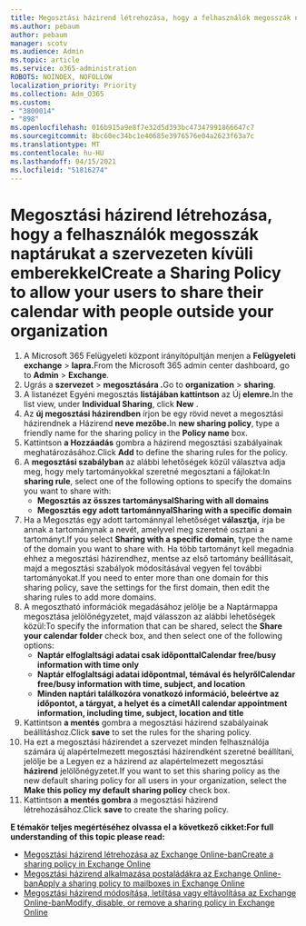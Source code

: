 ```yaml
---
title: Megosztási házirend létrehozása, hogy a felhasználók megosszák naptárukat a szervezeten kívüli emberekkel
ms.author: pebaum
author: pebaum
manager: scotv
ms.audience: Admin
ms.topic: article
ms.service: o365-administration
ROBOTS: NOINDEX, NOFOLLOW
localization_priority: Priority
ms.collection: Adm_O365
ms.custom:
- "3800014"
- "898"
ms.openlocfilehash: 016b915a9e8f7e32d5d393bc47347991866647c7
ms.sourcegitcommit: 8bc60ec34bc1e40685e3976576e04a2623f63a7c
ms.translationtype: MT
ms.contentlocale: hu-HU
ms.lasthandoff: 04/15/2021
ms.locfileid: "51816274"
---
```

# <a name="create-a-sharing-policy-to-allow-your-users-to-share-their-calendar-with-people-outside-your-organization"></a><span data-ttu-id="f553a-102">Megosztási házirend létrehozása, hogy a felhasználók megosszák naptárukat a szervezeten kívüli emberekkel</span><span class="sxs-lookup"><span data-stu-id="f553a-102">Create a Sharing Policy to allow your users to share their calendar with people outside your organization</span></span>

1. <span data-ttu-id="f553a-103">A Microsoft 365 Felügyeleti központ irányítópultján menjen a **Felügyeleti exchange**  >  **lapra.**</span><span class="sxs-lookup"><span data-stu-id="f553a-103">From the Microsoft 365 admin center dashboard, go to **Admin** > **Exchange**.</span></span>
2. <span data-ttu-id="f553a-104">Ugrás a **szervezet**  >  **megosztására .**</span><span class="sxs-lookup"><span data-stu-id="f553a-104">Go to **organization** > **sharing**.</span></span>
3. <span data-ttu-id="f553a-105">A listanézet Egyéni megosztás **listájában kattintson** az Új **elemre.**</span><span class="sxs-lookup"><span data-stu-id="f553a-105">In the list view, under **Individual Sharing**, click **New** .</span></span>
4. <span data-ttu-id="f553a-106">Az **új megosztási házirendben** írjon be egy rövid nevet a megosztási házirendnek a Házirend **neve mezőbe.**</span><span class="sxs-lookup"><span data-stu-id="f553a-106">In **new sharing policy**, type a friendly name for the sharing policy in the **Policy name** box.</span></span>
5. <span data-ttu-id="f553a-107">Kattintson **a Hozzáadás**  gombra a házirend megosztási szabályainak meghatározásához.</span><span class="sxs-lookup"><span data-stu-id="f553a-107">Click **Add**  to define the sharing rules for the policy.</span></span>
6. <span data-ttu-id="f553a-108">A **megosztási szabályban** az alábbi lehetőségek közül választva adja meg, hogy mely tartományokkal szeretné megosztani a fájlokat:</span><span class="sxs-lookup"><span data-stu-id="f553a-108">In **sharing rule**, select one of the following options to specify the domains you want to share with:</span></span>
    - <span data-ttu-id="f553a-109">**Megosztás az összes tartománysal**</span><span class="sxs-lookup"><span data-stu-id="f553a-109">**Sharing with all domains**</span></span>
    - <span data-ttu-id="f553a-110">**Megosztás egy adott tartománnyal**</span><span class="sxs-lookup"><span data-stu-id="f553a-110">**Sharing with a specific domain**</span></span>
8. <span data-ttu-id="f553a-111">Ha a Megosztás egy adott tartománnyal lehetőséget **választja,** írja be annak a tartománynak a nevét, amelyvel meg szeretné osztani a tartományt.</span><span class="sxs-lookup"><span data-stu-id="f553a-111">If you select **Sharing with a specific domain**, type the name of the domain you want to share with.</span></span> <span data-ttu-id="f553a-112">Ha több tartományt kell megadnia ehhez a megosztási házirendhez, mentse az első tartomány beállításait, majd a megosztási szabályok módosításával vegyen fel további tartományokat.</span><span class="sxs-lookup"><span data-stu-id="f553a-112">If you need to enter more than one domain for this sharing policy, save the settings for the first domain, then edit the sharing rules to add more domains.</span></span>
9. <span data-ttu-id="f553a-113">A megosztható információk megadásához jelölje  be a Naptármappa megosztása jelölőnégyzetet, majd válasszon az alábbi lehetőségek közül:</span><span class="sxs-lookup"><span data-stu-id="f553a-113">To specify the information that can be shared, select the **Share your calendar folder** check box, and then select one of the following options:</span></span>
    - <span data-ttu-id="f553a-114">**Naptár elfoglaltsági adatai csak időponttal**</span><span class="sxs-lookup"><span data-stu-id="f553a-114">**Calendar free/busy information with time only**</span></span>
    - <span data-ttu-id="f553a-115">**Naptár elfoglaltsági adatai időpontmal, témával és helyről**</span><span class="sxs-lookup"><span data-stu-id="f553a-115">**Calendar free/busy information with time, subject, and location**</span></span>
    - <span data-ttu-id="f553a-116">**Minden naptári találkozóra vonatkozó információ, beleértve az időpontot, a tárgyat, a helyet és a címet**</span><span class="sxs-lookup"><span data-stu-id="f553a-116">**All calendar appointment information, including time, subject, location and title**</span></span>
11. <span data-ttu-id="f553a-117">Kattintson **a mentés** gombra a megosztási házirend szabályainak beállításhoz.</span><span class="sxs-lookup"><span data-stu-id="f553a-117">Click **save** to set the rules for the sharing policy.</span></span>
12. <span data-ttu-id="f553a-118">Ha ezt a megosztási házirendet a szervezet minden felhasználója számára új alapértelmezett megosztási házirendként szeretné beállítani, jelölje be a Legyen ez a házirend az alapértelmezett megosztási **házirend** jelölőnégyzetet.</span><span class="sxs-lookup"><span data-stu-id="f553a-118">If you want to set this sharing policy as the new default sharing policy for all users in your organization, select the **Make this policy my default sharing policy** check box.</span></span>
13. <span data-ttu-id="f553a-119">Kattintson **a mentés gombra** a megosztási házirend létrehozásához.</span><span class="sxs-lookup"><span data-stu-id="f553a-119">Click **save** to create the sharing policy.</span></span>  

<span data-ttu-id="f553a-120">**E témakör teljes megértéséhez olvassa el a következő cikket:**</span><span class="sxs-lookup"><span data-stu-id="f553a-120">**For full understanding of this topic please read:**</span></span>

- [<span data-ttu-id="f553a-121">Megosztási házirend létrehozása az Exchange Online-ban</span><span class="sxs-lookup"><span data-stu-id="f553a-121">Create a sharing policy in Exchange Online</span></span>](https://docs.microsoft.com/exchange/sharing/sharing-policies/create-a-sharing-policy)
- [<span data-ttu-id="f553a-122">Megosztási házirend alkalmazása postaládákra az Exchange Online-ban</span><span class="sxs-lookup"><span data-stu-id="f553a-122">Apply a sharing policy to mailboxes in Exchange Online</span></span>](https://docs.microsoft.com/exchange/sharing/sharing-policies/apply-a-sharing-policy)
- [<span data-ttu-id="f553a-123">Megosztási házirend módosítása, letiltása vagy eltávolítása az Exchange Online-ban</span><span class="sxs-lookup"><span data-stu-id="f553a-123">Modify, disable, or remove a sharing policy in Exchange Online</span></span>](https://docs.microsoft.com/exchange/sharing/sharing-policies/modify-a-sharing-policy)